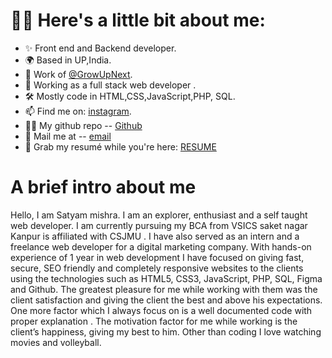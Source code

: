 # 🙋‍♂️ Here's a little bit about me:

- ✨ Front end and Backend developer.
- 🌍 Based in UP,India.
- 🌺 Work of [@GrowUpNext](https://github.com/growupnext/).
- 💼 Working as a full stack web developer .
- 🛠 Mostly code in HTML,CSS,JavaScript,PHP, SQL.
- 📫 Find me on: [instagram](https://www.instagram.com/_satyammishra07/).
- 🧑‍💻 My github repo -- [Github](https://github.com/satyammishra0)
- 📧 Mail me at -- [email](mailto:satyam.growupnext007@gmail.com)
- 📑 Grab my resumé while you're here: [RESUME](<https://satyammishra0.github.io/Portfolio/asset/Satyam-Resume%20(1).pdf>)

<!-- - ✨ Front end and Backend developer.
- 🌍 Based in UP,India.
- 🌺 Work at [@GrowUpNext](https://github.com/growupnext/).
- 💼 Working as a full stack web developer .
- 🛠 Mostly code in HTML,CSS,JavaScript,PHP, SQL.
- 📫 Find me on: [instagram](https://www.instagram.com/_satyammishra07/) · [Github](https://github.com/satyammishra0) · [email](mailto:satyam.growupnext007@gmail.com)
- 📑 Grab my resumé while you're here: ·[RESUME](<https://satyammishra0.github.io/Portfolio/asset/Satyam-Resume%20(1).pdf>) -->

<!-- ![Satyam's GitHub stats](https://github-readme-stats.vercel.app/api?username=satyammishra0&show_icons=true&theme=dracula)

[![Top Langs](https://github-readme-stats.vercel.app/api/top-langs/?username=satyammishra0&layout=compact)](https://github.com/satyammishra0/github-readme-stats) -->


# A brief intro about me 
Hello, I am Satyam mishra. I am an explorer, enthusiast and a self taught web developer. I am currently pursuing my BCA from VSICS saket nagar Kanpur is affiliated with CSJMU . I have also served as an intern and a freelance web developer for a digital marketing company. With hands-on experience of 1 year in web development I have focused on giving fast, secure, SEO friendly and completely responsive websites to the clients using the technologies such as HTML5, CSS3, JavaScript, PHP, SQL, Figma and Github. The greatest pleasure for me while working with them was the client satisfaction and giving the client the best and above his expectations. One more factor which I always focus on is a well documented code with proper explanation . 
The motivation factor for me while working is the client’s happiness, giving my best to him. 
Other than coding I love watching movies and volleyball. 
